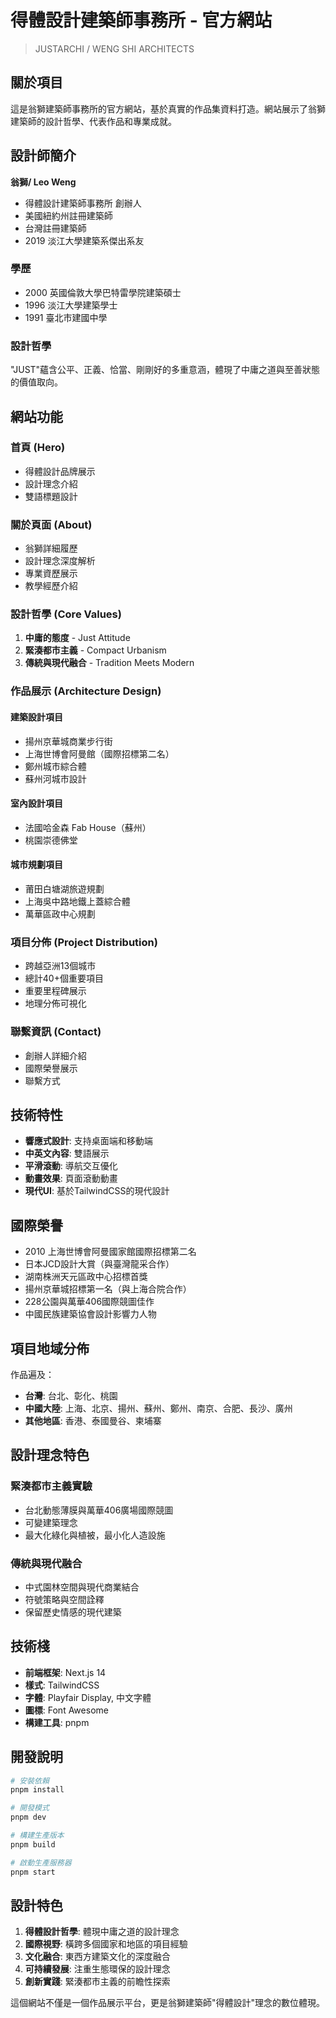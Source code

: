 # 得體設計建築師事務所 - 官方網站

> JUSTARCHI / WENG SHI ARCHITECTS

## 關於項目

這是翁獅建築師事務所的官方網站，基於真實的作品集資料打造。網站展示了翁獅建築師的設計哲學、代表作品和專業成就。

## 設計師簡介

**翁獅/ Leo Weng**
- 得體設計建築師事務所 創辦人
- 美國紐約州註冊建築師
- 台灣註冊建築師
- 2019 淡江大學建築系傑出系友

### 學歷
- 2000 英國倫敦大學巴特雷學院建築碩士
- 1996 淡江大學建築學士
- 1991 臺北市建國中學

### 設計哲學
"JUST"蘊含公平、正義、恰當、剛剛好的多重意涵，體現了中庸之道與至善狀態的價值取向。

## 網站功能

### 首頁 (Hero)
- 得體設計品牌展示
- 設計理念介紹
- 雙語標題設計

### 關於頁面 (About)
- 翁獅詳細履歷
- 設計理念深度解析
- 專業資歷展示
- 教學經歷介紹

### 設計哲學 (Core Values)
1. **中庸的態度** - Just Attitude
2. **緊湊都市主義** - Compact Urbanism  
3. **傳統與現代融合** - Tradition Meets Modern

### 作品展示 (Architecture Design)

#### 建築設計項目
- 揚州京華城商業步行街
- 上海世博會阿曼館（國際招標第二名）
- 鄭州城市綜合體
- 蘇州河城市設計

#### 室內設計項目
- 法國哈金森 Fab House（蘇州）
- 桃園崇德佛堂

#### 城市規劃項目
- 莆田白塘湖旅遊規劃
- 上海吳中路地鐵上蓋綜合體
- 萬華區政中心規劃

### 項目分佈 (Project Distribution)
- 跨越亞洲13個城市
- 總計40+個重要項目
- 重要里程碑展示
- 地理分佈可視化

### 聯繫資訊 (Contact)
- 創辦人詳細介紹
- 國際榮譽展示
- 聯繫方式

## 技術特性

- **響應式設計**: 支持桌面端和移動端
- **中英文內容**: 雙語展示
- **平滑滾動**: 導航交互優化
- **動畫效果**: 頁面滾動動畫
- **現代UI**: 基於TailwindCSS的現代設計

## 國際榮譽

- 2010 上海世博會阿曼國家館國際招標第二名
- 日本JCD設計大賞（與臺灣龍采合作）
- 湖南株洲天元區政中心招標首獎
- 揚州京華城招標第一名（與上海合院合作）
- 228公園與萬華406國際競圖佳作
- 中國民族建築協會設計影響力人物

## 項目地域分佈

作品遍及：
- **台灣**: 台北、彰化、桃園
- **中國大陸**: 上海、北京、揚州、蘇州、鄭州、南京、合肥、長沙、廣州
- **其他地區**: 香港、泰國曼谷、柬埔寨

## 設計理念特色

### 緊湊都市主義實驗
- 台北動態薄膜與萬華406廣場國際競圖
- 可變建築理念
- 最大化綠化與植被，最小化人造設施

### 傳統與現代融合
- 中式園林空間與現代商業結合
- 符號策略與空間詮釋
- 保留歷史情感的現代建築

## 技術棧

- **前端框架**: Next.js 14
- **樣式**: TailwindCSS
- **字體**: Playfair Display, 中文字體
- **圖標**: Font Awesome
- **構建工具**: pnpm

## 開發說明

```bash
# 安裝依賴
pnpm install

# 開發模式
pnpm dev

# 構建生產版本
pnpm build

# 啟動生產服務器
pnpm start
```

## 設計特色

1. **得體設計哲學**: 體現中庸之道的設計理念
2. **國際視野**: 橫跨多個國家和地區的項目經驗
3. **文化融合**: 東西方建築文化的深度融合
4. **可持續發展**: 注重生態環保的設計理念
5. **創新實踐**: 緊湊都市主義的前瞻性探索

這個網站不僅是一個作品展示平台，更是翁獅建築師"得體設計"理念的數位體現。
